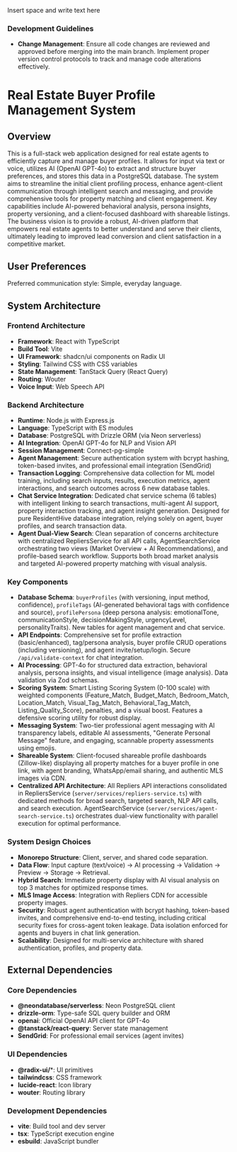 Insert space and write text here
### Development Guidelines

- **Change Management**: Ensure all code changes are reviewed and approved before merging into the main branch. Implement proper version control protocols to track and manage code alterations effectively.

# Real Estate Buyer Profile Management System

## Overview
This is a full-stack web application designed for real estate agents to efficiently capture and manage buyer profiles. It allows for input via text or voice, utilizes AI (OpenAI GPT-4o) to extract and structure buyer preferences, and stores this data in a PostgreSQL database. The system aims to streamline the initial client profiling process, enhance agent-client communication through intelligent search and messaging, and provide comprehensive tools for property matching and client engagement. Key capabilities include AI-powered behavioral analysis, persona insights, property versioning, and a client-focused dashboard with shareable listings. The business vision is to provide a robust, AI-driven platform that empowers real estate agents to better understand and serve their clients, ultimately leading to improved lead conversion and client satisfaction in a competitive market.

## User Preferences
Preferred communication style: Simple, everyday language.

## System Architecture

### Frontend Architecture
- **Framework**: React with TypeScript
- **Build Tool**: Vite
- **UI Framework**: shadcn/ui components on Radix UI
- **Styling**: Tailwind CSS with CSS variables
- **State Management**: TanStack Query (React Query)
- **Routing**: Wouter
- **Voice Input**: Web Speech API

### Backend Architecture
- **Runtime**: Node.js with Express.js
- **Language**: TypeScript with ES modules
- **Database**: PostgreSQL with Drizzle ORM (via Neon serverless)
- **AI Integration**: OpenAI GPT-4o for NLP and Vision API
- **Session Management**: Connect-pg-simple
- **Agent Management**: Secure authentication system with bcrypt hashing, token-based invites, and professional email integration (SendGrid)
- **Transaction Logging**: Comprehensive data collection for ML model training, including search inputs, results, execution metrics, agent interactions, and search outcomes across 6 new database tables.
- **Chat Service Integration**: Dedicated chat service schema (6 tables) with intelligent linking to search transactions, multi-agent AI support, property interaction tracking, and agent insight generation. Designed for pure ResidentHive database integration, relying solely on agent, buyer profiles, and search transaction data.
- **Agent Dual-View Search**: Clean separation of concerns architecture with centralized RepliersService for all API calls, AgentSearchService orchestrating two views (Market Overview + AI Recommendations), and profile-based search workflow. Supports both broad market analysis and targeted AI-powered property matching with visual analysis.

### Key Components
- **Database Schema**: `buyerProfiles` (with versioning, input method, confidence), `profileTags` (AI-generated behavioral tags with confidence and source), `profilePersona` (deep persona analysis: emotionalTone, communicationStyle, decisionMakingStyle, urgencyLevel, personalityTraits). New tables for agent management and chat service.
- **API Endpoints**: Comprehensive set for profile extraction (basic/enhanced), tag/persona analysis, buyer profile CRUD operations (including versioning), and agent invite/setup/login. Secure `/api/validate-context` for chat integration.
- **AI Processing**: GPT-4o for structured data extraction, behavioral analysis, persona insights, and visual intelligence (image analysis). Data validation via Zod schemas.
- **Scoring System**: Smart Listing Scoring System (0-100 scale) with weighted components (Feature_Match, Budget_Match, Bedroom_Match, Location_Match, Visual_Tag_Match, Behavioral_Tag_Match, Listing_Quality_Score), penalties, and a visual boost. Features a defensive scoring utility for robust display.
- **Messaging System**: Two-tier professional agent messaging with AI transparency labels, editable AI assessments, "Generate Personal Message" feature, and engaging, scannable property assessments using emojis.
- **Shareable System**: Client-focused shareable profile dashboards (Zillow-like) displaying all property matches for a buyer profile in one link, with agent branding, WhatsApp/email sharing, and authentic MLS images via CDN.
- **Centralized API Architecture**: All Repliers API interactions consolidated in RepliersService (`server/services/repliers-service.ts`) with dedicated methods for broad search, targeted search, NLP API calls, and search execution. AgentSearchService (`server/services/agent-search-service.ts`) orchestrates dual-view functionality with parallel execution for optimal performance.

### System Design Choices
- **Monorepo Structure**: Client, server, and shared code separation.
- **Data Flow**: Input capture (text/voice) -> AI processing -> Validation -> Preview -> Storage -> Retrieval.
- **Hybrid Search**: Immediate property display with AI visual analysis on top 3 matches for optimized response times.
- **MLS Image Access**: Integration with Repliers CDN for accessible property images.
- **Security**: Robust agent authentication with bcrypt hashing, token-based invites, and comprehensive end-to-end testing, including critical security fixes for cross-agent token leakage. Data isolation enforced for agents and buyers in chat link generation.
- **Scalability**: Designed for multi-service architecture with shared authentication, profiles, and property data.

## External Dependencies

### Core Dependencies
- **@neondatabase/serverless**: Neon PostgreSQL client
- **drizzle-orm**: Type-safe SQL query builder and ORM
- **openai**: Official OpenAI API client for GPT-4o
- **@tanstack/react-query**: Server state management
- **SendGrid**: For professional email services (agent invites)

### UI Dependencies
- **@radix-ui/***: UI primitives
- **tailwindcss**: CSS framework
- **lucide-react**: Icon library
- **wouter**: Routing library

### Development Dependencies
- **vite**: Build tool and dev server
- **tsx**: TypeScript execution engine
- **esbuild**: JavaScript bundler